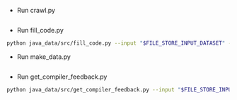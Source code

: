 - Run crawl.py
```bash

```

- Run fill_code.py
```bash
python java_data/src/fill_code.py --input "$FILE_STORE_INPUT_DATASET" --input-type "$INPUT_FILE_TYPE" --col "$GENERATED_CODE_COLUMN" --dir "$DIR_STORE_ALL_REPO" --output "$FILE_STORE_RESULT_DATASET"
```

- Run make_data.py
```bash

```

- Run get_compiler_feedback.py
```bash
python java_data/src/get_compiler_feedback.py --input "$FILE_STORE_INPUT_DATASET" --input-type "$INPUT_FILE_TYPE" --output "$FILE_STORE_RESULT_DATASET" --dir "$DIR_STORE_ALL_REPO" --tmp "$DIR_STORE_TMP_PROJECT" --col "$GENERATED_CODE_COLUMN" --mvn "$MAVEN" --logfile "$FILE_STORE_LOG"
```